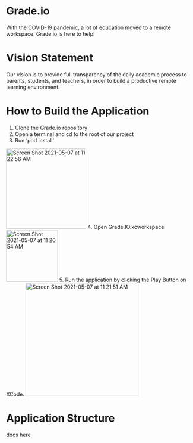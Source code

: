 # Grade.io
With the COVID-19 pandemic, a lot of education moved to a remote workspace.  Grade.io is here to help!
#
# Vision Statement
Our vision is to provide full transparency of the daily academic process to parents, students, and teachers, in order to build a productive remote learning environment.
#
# How to Build the Application
1. Clone the Grade.io repository 
2. Open a terminal and cd to the root of our project
3. Run ‘pod install’
<img width="215" alt="Screen Shot 2021-05-07 at 11 22 56 AM" src="https://user-images.githubusercontent.com/49224676/117492571-9fd3ad80-af26-11eb-8818-c46de2141212.png">
4. Open Grade.IO.xcworkspace
<img width="139" alt="Screen Shot 2021-05-07 at 11 20 54 AM" src="https://user-images.githubusercontent.com/49224676/117492321-4b303280-af26-11eb-8d8f-46296d70e4d7.png">
5. Run the application by clicking the Play Button on XCode.
<img width="304" alt="Screen Shot 2021-05-07 at 11 21 51 AM" src="https://user-images.githubusercontent.com/49224676/117492427-6dc24b80-af26-11eb-995c-f98a983e87ad.png">

# Application Structure
docs here
